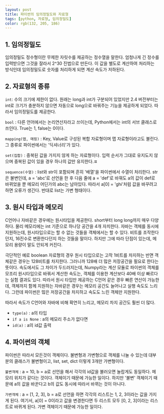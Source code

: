 ```yaml
---
layout: post
title: 파이썬의 임의정밀도와 자료형
tags: [python, 자료형, 임의정밀도]
color: rgb(132, 205, 186)
---
```


## 1. 임의정밀도
임의정밀도 정수형이란 무제한 자릿수를 제공하는 정수열을 말한다. 엄청나게 긴 정수를 입력받으면 그것을 잘라서 2^30 진법으로 만든다. 이 값을 별도로 계산하여 처리하는 방식인데 임의정밀도로 숫자를 처리하게 되면 계산 속도가 저하된다. 

## 2. 자료형의 종류
```int```: 수의 크기에 제한이 없다. 원래는 long과 int가 구분되어 있었지만 2.4 버전부터는 int로 크기가 충분하지 않으면 자동으로 long으로 바꿔주는 기능을 제공하게 되었다. 따라서 임의정밀도를 제공한다.

```bool``` : 다른 언어에서는 논리연산자라고 쓰이는데, Python에서는 int의 서브 클래스로 쓰인다. True는 1, false는 0이다.

```mapping(맵, 매핑)``` : Key, Value로 구성된 복합 자료형이며 맵 자료형이라고도 불린다. 그 종류로 파이썬에서는 '딕셔너리'가 있다. 

```set(집합)``` : 중복된 값을 가지지 않게 하는 자료형이다. 입력 순서가 그대로 유지도지 않으며 중복된 값이 있을 경우 하나의 값만 유지한다.ㅍ

```sequence(수열)``` : list와 str이 포함되며 흔히 '배열'을 파이썬에서 수열이 처리한다. str은 불변인데, a = 'abc'로 선언을 한 후 다음 줄에 a = 'def'로 바꿔도 a의 값이 def로 바뀌었을 뿐 메모리 어딘가의 abc는 남아있다. 따라서 a[0] = 'ghi'처럼 값을 바꾸려고 하면 오류가 생긴다. 반대로 list는 가변 형태이다.

## 3. 원시 타입과 메모리
C언어나 자바같은 경우에는 원시타입을 제공한다. short부터 long long까지 매우 다양하다. 물리 메모리에는 int 기준으로 하나당 공간을 4개 자치한다. 자바는 객체를 동시에 지원하는데, 원시타입으로는 할 수 없는 것들을 객체에서는 할 수 있다. 비트를 조작한다던지, 16진수로 변환한다던지 하는 것들을 말이다. 하지만 그에 따라 단점이 있는데, 메모리 용량이 말도 안되게 커진다.

극단적인 예로 boolean 자료형의 경우 원시 타입으로는 고작 1비트를 차지하는 반면 객체같은 경우는 128비트를 차지한다. 그러니까 128배 더 많은 저장공간을 필요로 한다는 뜻이다. 속도에서도 그 차이가 두드러지는데, Numpy라는 계산 모듈로 파이썬의 객체를 모조리 원시타입으로 바꿔서 계산한 속도는, 객체를 이용한 계산보다 40배 이상 빠르다는 실험 결과도 있다. 따라서 원시 타입만 제공하는 C언어 같은 경우 빠른 연산이 가능한데, 객체까지 함께 지원하는 자바같은 경우는 메모리 공간도 늘어나고 실행 속도도 느리다. 그런데 파이썬은 많은 저장공간을 차지하고 속도도 느린 객체만 지원한다.

따라서 속도가 C언어와 자바에 비해 확연히 느리고, 메모리 차지 공간도 훨씬 더 많다. 

* `type(a)` : a의 타입
* `if a is None` : a의 메모리 주소가 없다면
* `id(a)` : a의 id값 출력

## 4. 파이썬의 객체
파이썬은 따라서 모든것이 객체이다. 불변형과 가변형으로 객체를 나눌 수 있는데 대부분의 클래스가 불변형이고, list, set, dict 이렇게 3개만 가변형이다.

```불변객체``` : a = 10, b = a로 선언을 해서 각각의 id값을 불러오면 놀랍게도 동일하다. 메모리 위치가 같다는 것이다. 객체이기 때문에 가능한 일이다. 하지만 '불변' 객체이기 때문에 a의 값을 바꾼다고 b의 값도 동시에 따라서 바뀌는 것이 아니다.

```가변객체``` : a = [1, 2, 3],  b = a로 선언을 하면 각각의 리스트는 1, 2, 3이라는 값을 가지게 된다. 여기서, a[0] = 0이라고 값을 변경한다면 두 리스트 모두 [0, 2, 3]이라는 리스트로 바뀌게 된다. 가변 객체이기 때문에 가능한 일이다.
